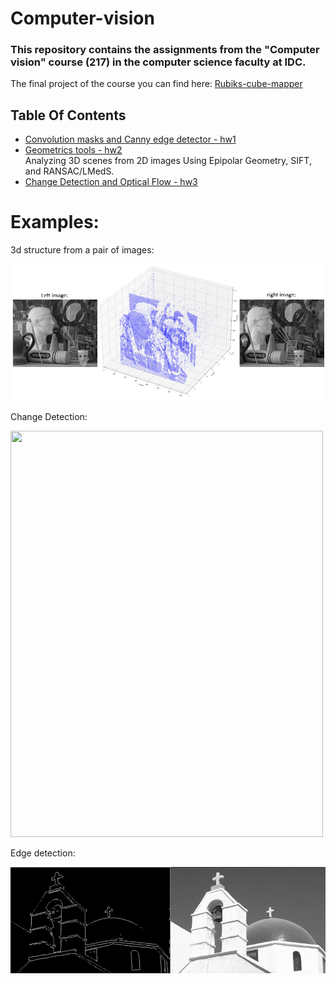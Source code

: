 # Computer-vision
### This repository contains the assignments from the "Computer vision" course (217) in the computer science faculty at IDC.

The final project of the course you can find here: [Rubiks-cube-mapper](https://github.com/freddd1/Rubiks-cube-mapper)

## Table Of Contents
* [Convolution masks and Canny edge detector - hw1](https://github.com/freddd1/Computer-vision/tree/main/convolution-mask-and-canny-edge)
* [Geometrics tools - hw2](https://github.com/freddd1/Computer-vision/tree/main/geometric-tools) <br> Analyzing 3D scenes from 2D images Using Epipolar Geometry,
SIFT, and RANSAC/LMedS.
* [Change Detection and Optical Flow - hw3](https://github.com/freddd1/Computer-vision/tree/main/change-detection-and-optical-flow)

# Examples:

3d structure from a pair of images:

![Alt Text](https://github.com/freddd1/Computer-vision/blob/main/geometric-tools/images/results.png)


Change Detection:

<img src="https://github.com/freddd1/Computer-vision/blob/main/change-detection-and-optical-flow/DATA/change-detection.gif" width="500" height="650" />



Edge detection:

![Alt Text](https://github.com/freddd1/Computer-vision/blob/main/convolution-mask-and-canny-edge/images/results.png)


